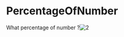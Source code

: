# PercentageOfNumber
What percentage of number ?![2](https://cloud.githubusercontent.com/assets/20156577/24125094/7674e82a-0dcf-11e7-9436-f7739ee715f1.jpg)
